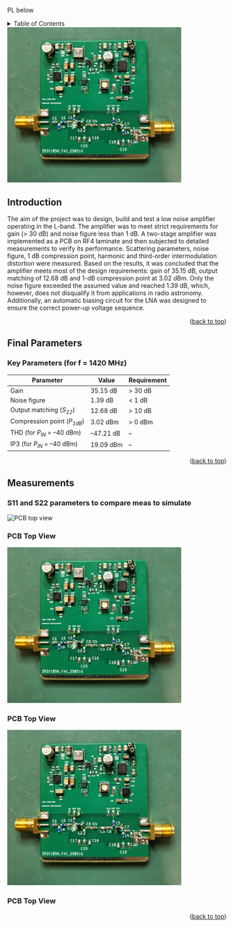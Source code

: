 PL below
<!-- TABLE OF CONTENTS -->
<a id="readme-top"></a>

<details> <summary>Table of Contents</summary> 
  <ol> 
    <li><a href="#introduction">Introduction</a></li> 
    <li><a href="#final-parameters">Final Parameters</a></li> 
    <li><a href="#measurements">Measurements</a></li> 
  </ol> 
</details>
<img src="https://github.com/Loczekk/hydrogen-line-LNA/blob/main/images/gotowy.jpg" alt="PCB top view" width="400"/>

<!-- INTRODUCTION -->
## Introduction
The aim of the project was to design, build and test a low noise amplifier operating in the L-band. The amplifier was to meet strict requirements for gain (> 30 dB) and noise figure less than 1 dB.
A two-stage amplifier was implemented as a PCB on RF4 laminate and then subjected to detailed measurements to verify its performance. Scattering parameters, noise figure, 1 dB compression point, harmonic and third-order intermodulation distortion were measured.
Based on the results, it was concluded that the amplifier meets most of the design requirements: gain of 35.15 dB, output matching of 12.68 dB and 1-dB compression point at 3.02 dBm. Only the noise figure exceeded the assumed value and reached 1.39 dB, which, however, does not disqualify it from applications in radio astronomy.
Additionally, an automatic biasing circuit for the LNA was designed to ensure the correct power-up voltage sequence.
<p align="right">(<a href="#readme-top">back to top</a>)</p>

## Final Parameters
<h3>Key Parameters (for <strong>f = 1420 MHz</strong>)</h3>

<table>
  <thead>
    <tr>
      <th>Parameter</th>
      <th>Value</th>
      <th>Requirement</th>
    </tr>
  </thead>
  <tbody>
    <tr>
      <td>Gain</td>
      <td>35.15 dB</td>
      <td>&gt; 30 dB</td>
    </tr>
    <tr>
      <td>Noise figure</td>
      <td>1.39 dB</td>
      <td>&lt; 1 dB</td>
    </tr>
    <tr>
      <td>Output matching (<i>S<sub>22</sub></i>)</td>
      <td>12.68 dB</td>
      <td>&gt; 10 dB</td>
    </tr>
    <tr>
      <td>Compression point (<i>P<sub>1dB</sub></i>)</td>
      <td>3.02 dBm</td>
      <td>&gt; 0 dBm</td>
    </tr>
    <tr>
      <td>THD (for <i>P<sub>IN</sub></i> = –40 dBm)</td>
      <td>–47.21 dB</td>
      <td>–</td>
    </tr>
    <tr>
      <td>IP3 (for <i>P<sub>IN</sub></i> = –40 dBm)</td>
      <td>19.09 dBm</td>
      <td>–</td>
    </tr>
  </tbody>
</table>
<p align="right">(<a href="#readme-top">back to top</a>)</p>

## Measurements
<h3>S11 and S22 parameters to compare meas to simulate</h3>
<img src="https://github.com/Loczekk/hydrogen-line-LNA/blob/main/images/S we do porownania.jpg" alt="PCB top view" width="400"/>
<h3>PCB Top View</h3>
<img src="https://github.com/Loczekk/hydrogen-line-LNA/blob/main/images/gotowy.jpg" alt="PCB top view" width="400"/>
<h3>PCB Top View</h3>
<img src="https://github.com/Loczekk/hydrogen-line-LNA/blob/main/images/gotowy.jpg" alt="PCB top view" width="400"/>
<h3>PCB Top View</h3>
<p align="right">(<a href="#readme-top">back to top</a>)</p>
